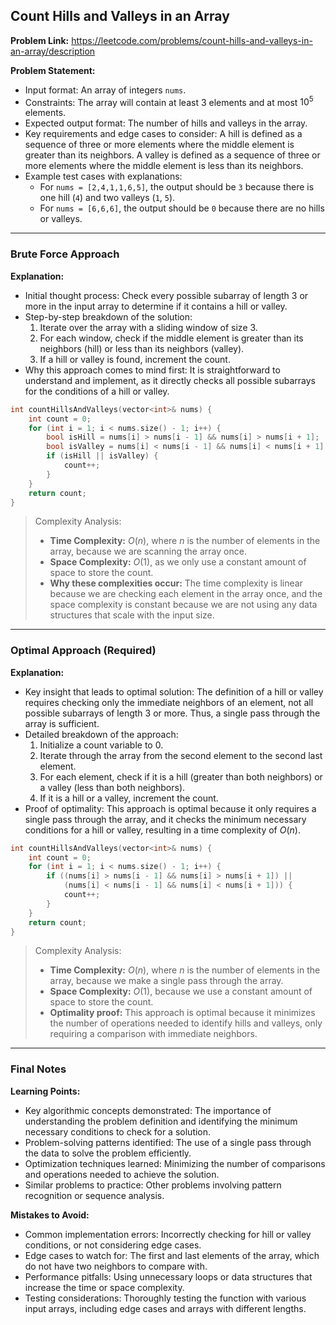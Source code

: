 ## Count Hills and Valleys in an Array

**Problem Link:** https://leetcode.com/problems/count-hills-and-valleys-in-an-array/description

**Problem Statement:**
- Input format: An array of integers `nums`.
- Constraints: The array will contain at least 3 elements and at most $10^5$ elements.
- Expected output format: The number of hills and valleys in the array.
- Key requirements and edge cases to consider: A hill is defined as a sequence of three or more elements where the middle element is greater than its neighbors. A valley is defined as a sequence of three or more elements where the middle element is less than its neighbors.
- Example test cases with explanations:
  - For `nums = [2,4,1,1,6,5]`, the output should be `3` because there is one hill (`4`) and two valleys (`1`, `5`).
  - For `nums = [6,6,6]`, the output should be `0` because there are no hills or valleys.

---

### Brute Force Approach

**Explanation:**
- Initial thought process: Check every possible subarray of length 3 or more in the input array to determine if it contains a hill or valley.
- Step-by-step breakdown of the solution:
  1. Iterate over the array with a sliding window of size 3.
  2. For each window, check if the middle element is greater than its neighbors (hill) or less than its neighbors (valley).
  3. If a hill or valley is found, increment the count.
- Why this approach comes to mind first: It is straightforward to understand and implement, as it directly checks all possible subarrays for the conditions of a hill or valley.

```cpp
int countHillsAndValleys(vector<int>& nums) {
    int count = 0;
    for (int i = 1; i < nums.size() - 1; i++) {
        bool isHill = nums[i] > nums[i - 1] && nums[i] > nums[i + 1];
        bool isValley = nums[i] < nums[i - 1] && nums[i] < nums[i + 1];
        if (isHill || isValley) {
            count++;
        }
    }
    return count;
}
```

> Complexity Analysis:
> - **Time Complexity:** $O(n)$, where $n$ is the number of elements in the array, because we are scanning the array once.
> - **Space Complexity:** $O(1)$, as we only use a constant amount of space to store the count.
> - **Why these complexities occur:** The time complexity is linear because we are checking each element in the array once, and the space complexity is constant because we are not using any data structures that scale with the input size.

---

### Optimal Approach (Required)

**Explanation:**
- Key insight that leads to optimal solution: The definition of a hill or valley requires checking only the immediate neighbors of an element, not all possible subarrays of length 3 or more. Thus, a single pass through the array is sufficient.
- Detailed breakdown of the approach:
  1. Initialize a count variable to 0.
  2. Iterate through the array from the second element to the second last element.
  3. For each element, check if it is a hill (greater than both neighbors) or a valley (less than both neighbors).
  4. If it is a hill or a valley, increment the count.
- Proof of optimality: This approach is optimal because it only requires a single pass through the array, and it checks the minimum necessary conditions for a hill or valley, resulting in a time complexity of $O(n)$.

```cpp
int countHillsAndValleys(vector<int>& nums) {
    int count = 0;
    for (int i = 1; i < nums.size() - 1; i++) {
        if ((nums[i] > nums[i - 1] && nums[i] > nums[i + 1]) || 
            (nums[i] < nums[i - 1] && nums[i] < nums[i + 1])) {
            count++;
        }
    }
    return count;
}
```

> Complexity Analysis:
> - **Time Complexity:** $O(n)$, where $n$ is the number of elements in the array, because we make a single pass through the array.
> - **Space Complexity:** $O(1)$, because we use a constant amount of space to store the count.
> - **Optimality proof:** This approach is optimal because it minimizes the number of operations needed to identify hills and valleys, only requiring a comparison with immediate neighbors.

---

### Final Notes

**Learning Points:**
- Key algorithmic concepts demonstrated: The importance of understanding the problem definition and identifying the minimum necessary conditions to check for a solution.
- Problem-solving patterns identified: The use of a single pass through the data to solve the problem efficiently.
- Optimization techniques learned: Minimizing the number of comparisons and operations needed to achieve the solution.
- Similar problems to practice: Other problems involving pattern recognition or sequence analysis.

**Mistakes to Avoid:**
- Common implementation errors: Incorrectly checking for hill or valley conditions, or not considering edge cases.
- Edge cases to watch for: The first and last elements of the array, which do not have two neighbors to compare with.
- Performance pitfalls: Using unnecessary loops or data structures that increase the time or space complexity.
- Testing considerations: Thoroughly testing the function with various input arrays, including edge cases and arrays with different lengths.